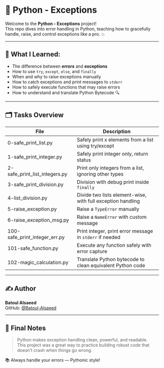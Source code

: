 # 🐍 Python - Exceptions

Welcome to the **Python - Exceptions** project!  
This repo dives into error handling in Python, teaching how to gracefully handle, raise, and control exceptions like a pro. 💥

---

## 🎯 What I Learned:

- The difference between **errors** and **exceptions**
- How to use `try`, `except`, `else`, and `finally`
- When and why to raise exceptions manually
- How to catch exceptions and print messages to `stderr`
- How to safely execute functions that may raise errors
- How to understand and translate Python Bytecode 🔍

---

## 🗂️ Tasks Overview

| File                                | Description                                                  |
|-------------------------------------|--------------------------------------------------------------|
| 0-safe_print_list.py                | Safely print x elements from a list using try/except         |
| 1-safe_print_integer.py             | Safely print integer only, return status                     |
| 2-safe_print_list_integers.py       | Print only integers from a list, ignoring other types        |
| 3-safe_print_division.py            | Division with debug print inside `finally`                   |
| 4-list_division.py                  | Divide two lists element-wise, with full exception handling  |
| 5-raise_exception.py                | Raise a `TypeError` manually                                 |
| 6-raise_exception_msg.py            | Raise a `NameError` with custom message                      |
| 100-safe_print_integer_err.py       | Print integer, print error message in `stderr` if needed     |
| 101-safe_function.py                | Execute any function safely with error capture               |
| 102-magic_calculation.py            | Translate Python bytecode to clean equivalent Python code    |

---

## ✍️ Author

**Batoul Alsaeed**  
GitHub: [@Batoul-Alsaeed](https://github.com/Batoul-Alsaeed)

---

## 🌟 Final Notes

> Python makes exception handling clean, powerful, and readable.  
> This project was a great way to practice building robust code that doesn't crash when things go wrong.

📚 Always handle your errors — Pythonic style!
